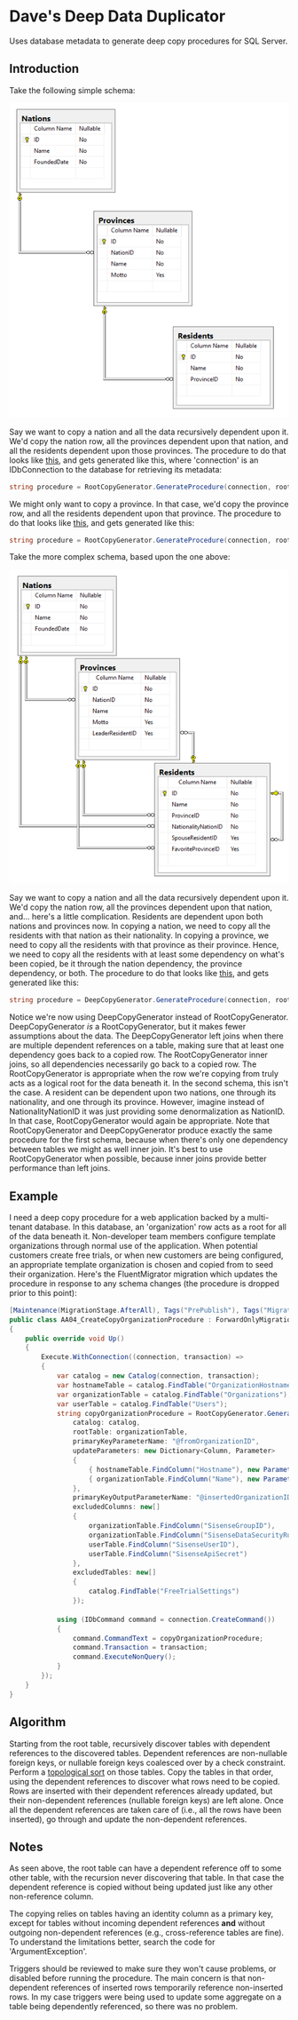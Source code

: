 Dave's Deep Data Duplicator
================

Uses database metadata to generate deep copy procedures for SQL Server.

Introduction
------------

Take the following simple schema:

![Rooted World](/Daves.DeepDataDuplicator.UnitTests/SampleCatalogs/Diagrams/RootedWorld.PNG)

Say we want to copy a nation and all the data recursively dependent upon it. We'd copy the nation row, all the provinces dependent upon that nation, and all the residents dependent upon those provinces. The procedure to do that looks like [this](https://gist.github.com/davghouse/37d07ac6ac6fb21ddd1b1de8a5b94702), and gets generated like this, where 'connection' is an IDbConnection to the database for retrieving its metadata:

```cs
string procedure = RootCopyGenerator.GenerateProcedure(connection, rootTableName: "Nations");
```

We might only want to copy a province. In that case, we'd copy the province row, and all the residents dependent upon that province. The procedure to do that looks like [this](https://gist.github.com/davghouse/c0e80cb43c43940cbfc8a153f96ccd3d), and gets generated like this:

```cs
string procedure = RootCopyGenerator.GenerateProcedure(connection, rootTableName: "Provinces");
```

Take the more complex schema, based upon the one above:

![Unrooted World](/Daves.DeepDataDuplicator.UnitTests/SampleCatalogs/Diagrams/UnrootedWorld.PNG)

Say we want to copy a nation and all the data recursively dependent upon it. We'd copy the nation row, all the provinces dependent upon that nation, and... here's a little complication. Residents are dependent upon both nations and provinces now. In copying a nation, we need to copy all the residents with that nation as their nationality. In copying a province, we need to copy all the residents with that province as their province. Hence, we need to copy all the residents with at least some dependency on what's been copied, be it through the nation dependency, the province dependency, or both. The procedure to do that looks like [this](https://gist.github.com/davghouse/13e57054334052b54b07578ae4f342e2), and gets generated like this:

```cs
string procedure = DeepCopyGenerator.GenerateProcedure(connection, rootTableName: "Nations");
```

Notice we're now using DeepCopyGenerator instead of RootCopyGenerator. DeepCopyGenerator *is* a RootCopyGenerator, but it makes fewer assumptions about the data. The DeepCopyGenerator left joins when there are multiple dependent references on a table, making sure that at least one dependency goes back to a copied row. The RootCopyGenerator inner joins, so all dependencies necessarily go back to a copied row. The RootCopyGenerator is appropriate when the row we're copying from truly acts as a logical root for the data beneath it. In the second schema, this isn't the case. A resident can be dependent upon two nations, one through its nationality, and one through its province. However, imagine instead of NationalityNationID it was just providing some denormalization as NationID. In that case, RootCopyGenerator would again be appropriate. Note that RootCopyGenerator and DeepCopyGenerator produce exactly the same procedure for the first schema, because when there's only one dependency between tables we might as well inner join. It's best to use RootCopyGenerator when possible, because inner joins provide better performance than left joins.

Example
-------
I need a deep copy procedure for a web application backed by a multi-tenant database. In this database, an 'organization' row acts as a root for all of the data beneath it. Non-developer team members configure template organizations through normal use of the application. When potential customers create free trials, or when new customers are being configured, an appropriate template organization is chosen and copied from to seed their organization. Here's the FluentMigrator migration which updates the procedure in response to any schema changes (the procedure is dropped prior to this point):

```cs
[Maintenance(MigrationStage.AfterAll), Tags("PrePublish"), Tags("MigrateUp")]
public class AA04_CreateCopyOrganizationProcedure : ForwardOnlyMigration
{
    public override void Up()
    {
        Execute.WithConnection((connection, transaction) =>
        {
            var catalog = new Catalog(connection, transaction);
            var hostnameTable = catalog.FindTable("OrganizationHostnames");
            var organizationTable = catalog.FindTable("Organizations");
            var userTable = catalog.FindTable("Users");
            string copyOrganizationProcedure = RootCopyGenerator.GenerateProcedure(
                catalog: catalog,
                rootTable: organizationTable,
                primaryKeyParameterName: "@fromOrganizationID",
                updateParameters: new Dictionary<Column, Parameter>
                {
                    { hostnameTable.FindColumn("Hostname"), new Parameter("@toHostname", "VARCHAR (50)") },
                    { organizationTable.FindColumn("Name"), new Parameter("@toOrganizationName", "NVARCHAR (50)") }
                },
                primaryKeyOutputParameterName: "@insertedOrganizationID",
                excludedColumns: new[]
                {
                    organizationTable.FindColumn("SisenseGroupID"),
                    organizationTable.FindColumn("SisenseDataSecurityRuleID"),
                    userTable.FindColumn("SisenseUserID"),
                    userTable.FindColumn("SisenseApiSecret")
                },
                excludedTables: new[]
                {
                    catalog.FindTable("FreeTrialSettings")
                });

            using (IDbCommand command = connection.CreateCommand())
            {
                command.CommandText = copyOrganizationProcedure;
                command.Transaction = transaction;
                command.ExecuteNonQuery();
            }
        });
    }
}
```

Algorithm
---------
Starting from the root table, recursively discover tables with dependent references to the discovered tables. Dependent references are non-nullable foreign keys, or nullable foreign keys coalesced over by a check constraint. Perform a [topological sort](https://en.wikipedia.org/w/index.php?title=Topological_sorting&oldid=753542990) on those tables. Copy the tables in that order, using the dependent references to discover what rows need to be copied. Rows are inserted with their dependent references already updated, but their non-dependent references (nullable foreign keys) are left alone. Once all the dependent references are taken care of (i.e., all the rows have been inserted), go through and update the non-dependent references.

Notes
-----
As seen above, the root table can have a dependent reference off to some other table, with the recursion never discovering that table. In that case the dependent reference is copied without being updated just like any other non-reference column.

The copying relies on tables having an identity column as a primary key, except for tables without incoming dependent references **and** without outgoing non-dependent references (e.g., cross-reference tables are fine). To understand the limitations better, search the code for 'ArgumentException'.

Triggers should be reviewed to make sure they won't cause problems, or disabled before running the procedure. The main concern is that non-dependent references of inserted rows temporarily reference non-inserted rows. In my case triggers were being used to update some aggregate on a table being dependently referenced, so there was no problem.

